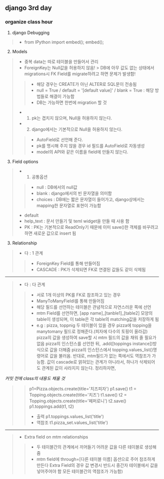 ## django 3rd day

### organize class hour

1. django Debugging
>- from IPython import embed(); embed();

2. Models
>- 중복 data는 따로 테이블을 만들어서 관리
>- ForeignKey는 Null값을 허용하지 않음! > DB에 아무 값도 없는 상태에서 migrations시 FK Field를 migrate하려고 하면 문제가 발생함!
>>- 해당 경우는 CREATE가 아닌 ALTER로 SQL문이 전송됨
>>- null = True / default = '[default value]' / blank = True : 해당 방법들로 해결이 가능함 
>>- DB는 가능하면 한번에 migration 할 것
>- 1. pk는 겹치지 않으며, Null을 허용하지 않는다.
>- 2. django에서는 기본적으로 Null을 허용하지 않는다.
>>- AutoField로 선언해 준다.
>>- pk를 명시해 주지 않을 경우 id 필드를 AutoField로 자동생성
>>- model의 API와 같은 이름을 field에 만들지 않는다.

3. Field options
>- 1. 공통옵션
>>- null : DB에서의 null값
>>- blank : django에서의 빈 문자열을 의미함
>>- choices : DB에는 짧은 문자열이 들어가고, django상에서는 mapping한 문자열로 표현이 가능함
>- default
>- help_text : 문서 만들기 및 teml widget을 만들 때 사용 함
>- PK : PK는 기본적으로 ReadOnly기 때문에 이미 save()한 객체를 바꾸려고 하면 새로운 값으로 insert 됨
>

3. Relationship
>- 다 : 1 관계
>>- ForeignKey Field를 통해 만들어짐
>>- CASCADE : PK가 삭제되면 FK로 연결된 값들도 같이 삭제됨

---

>- 다 : 다 관계
>>- 서로 1개 이상의 PK를 FK로 참조하고 있는 경우
>>- ManyToManyFieldl를 통해 만들어짐
>>- 해당 필드를 선언하는 테이블은 관념적으로 자연스러운 쪽에 선언
>>- mtm Field를 선언하면, [app name]\_[tanble1]_[table2] 모양의 table이 생성되며, 이 table은 각 table의 matching값을 저장하게 됨
>>- e.g : pizza, toppnig 두 테이블이 있을 경우 pizza에 topping을 manytomany 필드로 정해준다.(피자에 다수의 토핑이 올라감)
>> pizza의 값을 생성하여 save할 시 mtm 필드의 값을 채워 줄 필요가 없음
>> pizza의 인스턴스를 선언한 뒤, .add([toppings instance])방식으로 값을 더해줌
>> pizza의 인스턴스에서 topping.values_list()명령어로 값을 불러옴.
>> 반대로, mtm필드가 없는 쪽에서도 역참조가 가능함. 
>> 값이 cascade로 얽혀있는 관계가 아니라서, 하나가 삭제되어도 관계된 값이 사라지지 않는다.
>> 정리하자면, 

_커밋 전에 class의 내용도 채울 것_
>> p1=Pizza.objects.create(title='치즈피자')
>> p1.save()
>> t1 = Topping.objects.create(title='치즈')
>> t1.save()
>> t2 = Topping.objects.create(title='페퍼로니')
>> t2.save()
>> p1.toppings.add(t1, t2)
>>- 출력
>> p1.toppings.values_list('title')
>>- 역참조
>> t1.pizza\_set.values_list('title')

---

>- Extra field on mtm relationships
>>- 두 테이블간의 관계에서 끼어들기 어려운 값을 다른 테이블로 생성해 줌
>>- mtm field에 through=[다른 테이블 이름] 옵션으로 주어 참조하게 만든다
>> Extra Field의 경우 값 변경시 반드시 중간자 테이블에서 값을 넣어주어야 함
>> 모든 테이블간의 역참조가 가능함)